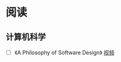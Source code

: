 # 阅读


## 计算机科学


- [ ] 《A Philosophy of Software Design》 [视频](https://www.youtube.com/watch?v=bmSAYlu0NcY)